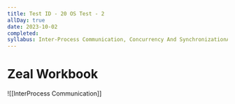 ```yaml
---
title: Test ID - 20 OS Test - 2
allDay: true
date: 2023-10-02
completed: 
syllabus: Inter-Process Communication, Concurrency And SynchronizationAnd Deadlock.
---
```

# Zeal Workbook
![[InterProcess Communication]]
